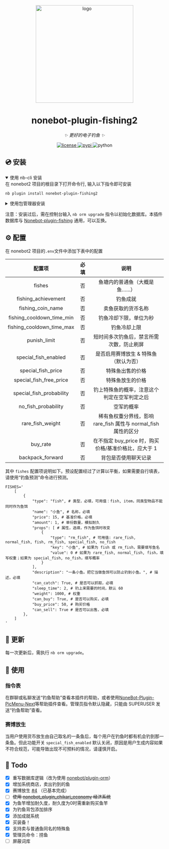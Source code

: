 <div align="center">
    <a href="https://v2.nonebot.dev/store">
    <img src="https://raw.githubusercontent.com/fllesser/nonebot-plugin-template/refs/heads/resource/.docs/NoneBotPlugin.svg" width="310" alt="logo"></a>

# nonebot-plugin-fishing2

_✨ 更好的电子钓鱼 ✨_

<a href="./LICENSE">
    <img src="https://img.shields.io/github/license/FDCraft/nonebot-plugin-fishing2.svg" alt="license">
</a>
<a href="https://pypi.python.org/pypi/nonebot-plugin-fishing2">
    <img src="https://img.shields.io/pypi/v/nonebot-plugin-fishing2.svg" alt="pypi">
</a>
<img src="https://img.shields.io/badge/python-3.8+-blue.svg" alt="python">

</div>

## 💿 安装

<details open>
<summary>使用 nb-cli 安装</summary>
在 nonebot2 项目的根目录下打开命令行, 输入以下指令即可安装

    nb plugin install nonebot-plugin-fishing2

</details>

<details>
<summary>使用包管理器安装</summary>
在 nonebot2 项目的插件目录下, 打开命令行, 根据你使用的包管理器, 输入相应的安装命令

<details>
<summary>pip</summary>

    pip install nonebot-plugin-fishing2
</details>
<details>
<summary>pdm</summary>

    pdm add nonebot-plugin-fishing2
</details>
<details>
<summary>poetry</summary>

    poetry add nonebot-plugin-fishing2
</details>
<details>
<summary>conda</summary>

    conda install nonebot-plugin-fishing2
</details>

打开 nonebot2 项目根目录下的 `pyproject.toml` 文件, 在 `[tool.nonebot]` 部分追加写入

    plugins = ["nonebot_plugin_fishing2"]

</details>

注意：安装过后，需在控制台输入 `nb orm upgrade` 指令以初始化数据库。本插件数据库与 [Nonebot-plugin-fishing](https://github.com/ALittleBot/nonebot-plugin-fishing) 通用，可以互换。

## ⚙️ 配置

在 nonebot2 项目的`.env`文件中添加下表中的配置

| 配置项                    | 必填 | 说明                                                           |
|:-------------------------:|:----:|:--------------------------------------------------------------:|
| fishes                    | 否   | 鱼塘内的普通鱼（大概是鱼……）                                   |
| fishing_achievement       | 否   | 钓鱼成就                                                       |
| fishing_coin_name         | 否   | 卖鱼获取的货币名称                                             |
| fishing_cooldown_time_min | 否   | 钓鱼冷却下限，单位为秒                                         |
| fishing_cooldown_time_max | 否   | 钓鱼冷却上限                                                   |
| punish_limit              | 否   | 短时间多次钓鱼后，禁言所需次数，防止刷屏                       |
| special_fish_enabled      | 否   | 是否启用赛博放生 & 特殊鱼（默认为否）                          |
| special_fish_price        | 否   | 特殊鱼出售的价格                                               |
| special_fish_free_price   | 否   | 特殊鱼放生的价格                                               |
| special_fish_probability  | 否   | 钓上特殊鱼的概率，注意这个判定在空军判定之后                   |
| no_fish_probability       | 否   | 空军的概率                                                     |
| rare_fish_weight          | 否   | 稀有鱼权重分界线，影响 rare_fish 属性与 normal_fish 属性的区分 |
| buy_rate                  | 否   | 在不指定 buy_price 时，购买价格/基准价格比，应大于 1           |
| backpack_forward          | 否   | 背包是否使用聊天记录                                           |

其中 `fishes` 配置项说明如下。预设配置经过了计算以平衡，如果需要自行填表，请使用“钓鱼预测”命令进行预测。

```dotenv
FISHES='
    [
        {
            "type": "fish", # 类型，必填，可用值：fish, item，同类型物品不能同时作为鱼饵
            "name": "小鱼", # 名称，必填
            "price": 15, # 基准价格，必填
            "amount": 1, # 单份数量，模拟耐久
            "props": [ # 属性，选填，作为鱼饵时改变
                {
                    "type": "rm_fish", # 可用值: rare_fish, normal_fish, fish, rm_fish, special_fish, no_fish
                    "key": "小鱼", # 如果为 fish 或 rm_fish，需要填写鱼名
                    "value": 0 # 如果为 rare_fish, normal_fish, fish，填写权重；如果为 special_fish, no_fish，填写概率
                }
            ],
            "description": "一条小鱼。把它当做鱼饵可以防止钓到小鱼。", # 描述，必填
            "can_catch": True, # 是否可以抓取，必填
            "sleep_time": 2, # 钓上来需要的时间，默认 60
            "weight": 1000, # 权重
            "can_buy": True, # 是否可以购买，必填
            "buy_price": 50, # 购买价格
            "can_sell": True # 是否可以出售，必填
        },
    ]
'
```

## 🔨 更新

每一次更新后，需执行 `nb orm upgrade`。

## 🎉 使用

### 指令表

在群聊或私聊发送“钓鱼帮助”查看本插件的帮助，或者使用[NoneBot-Plugin-PicMenu-Next](https://github.com/lgc-NB2Dev/nonebot-plugin-picmenu-next)等帮助插件查看。管理员指令默认隐藏，只能由 SUPERUSER 发送“钓鱼帮助”查看。

### 赛博放生

当用户使用货币放生由自己取名的一条鱼后，每个用户在钓鱼时都有机会钓到那一条鱼。但此功能开关 `special_fish_enabled` 默认关闭，原因是用户生成内容如果不符合规范，可能导致出现不可预料的情况，请谨慎开启。

## 📝 Todo

- [x] 重写数据库逻辑（改为使用 [nonebot/plugin-orm](https://github.com/nonebot/plugin-orm)）
- [x] 增加系统商店，卖出钓到的鱼
- [x] 赛博放生 [#4](https://github.com/C14H22O/nonebot-plugin-fishing/issues/4) （已基本完成）
- [ ] ~~使用 [nonebot_plugin_chikari_economy](https://github.com/mrqx0195/nonebot_plugin_chikari_economy) 经济系统~~ 
- [x] 为鱼竿增加耐久度，耐久度为0时需重新购买鱼竿
- [x] 为钓鱼背包添加排序
- [x] 添加成就系统
- [x] 买装备！
- [x] 支持卖与普通鱼同名的特殊鱼
- [x] 管理员命令：捞鱼
- [ ] 屏蔽词库
